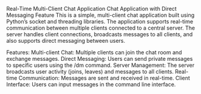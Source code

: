 Real-Time Multi-Client Chat Application
Chat Application with Direct Messaging Feature
This is a simple, multi-client chat application built using Python’s socket and threading libraries. The application supports real-time communication between multiple clients connected to a central server. The server handles client connections, broadcasts messages to all clients, and also supports direct messaging between users.

Features:
Multi-client Chat: Multiple clients can join the chat room and exchange messages.
Direct Messaging: Users can send private messages to specific users using the /dm <username> <message> command.
Server Management: The server broadcasts user activity (joins, leaves) and messages to all clients.
Real-time Communication: Messages are sent and received in real-time.
Client Interface: Users can input messages in the command line interface.
